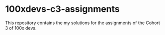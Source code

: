 # 100xdevs-c3-assignments
This repository contains the my solutions for the assignments of the Cohort 3 of 100x devs.
